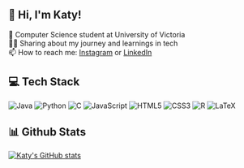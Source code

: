 ## 👋 Hi, I'm Katy! 

🌱 Computer Science student at University of Victoria<br/>
👩‍💻 Sharing about my journey and learnings in tech<br/>
📫 How to reach me: [Instagram](https://www.instagram.com/katykkim?igsh=MWFtY3dvemVrNDUzdQ%3D%3D&utm_source=qr) or [LinkedIn](https://www.linkedin.com/in/katy-kim-4764b0220?utm_source=share&utm_campaign=share_via&utm_content=profile&utm_medium=ios_app)

## 💻 Tech Stack
![Java](https://img.shields.io/badge/java-%23ED8B00.svg?style=for-the-badge&logo=openjdk&logoColor=white)
![Python](https://img.shields.io/badge/python-3670A0?style=for-the-badge&logo=python&logoColor=ffdd54)
![C](https://img.shields.io/badge/c-%2300599C.svg?style=for-the-badge&logo=c&logoColor=white)
![JavaScript](https://img.shields.io/badge/javascript-%23323330.svg?style=for-the-badge&logo=javascript&logoColor=%23F7DF1E)
![HTML5](https://img.shields.io/badge/html5-%23E34F26.svg?style=for-the-badge&logo=html5&logoColor=white)
![CSS3](https://img.shields.io/badge/css3-%231572B6.svg?style=for-the-badge&logo=css3&logoColor=white)
![R](https://img.shields.io/badge/r-%23276DC3.svg?style=for-the-badge&logo=r&logoColor=white)
![LaTeX](https://img.shields.io/badge/latex-%23008080.svg?style=for-the-badge&logo=latex&logoColor=white)

## 📊 Github Stats
[![Katy's GitHub stats](https://github-readme-stats.vercel.app/api?username=katykkim&show_icons=true&theme=radical&hide_border=true)](https://github.com/anuraghazra/github-readme-stats)

<!--
tech stack badges - https://github.com/Ileriayo/markdown-badges
github stats - https://github.com/anuraghazra/github-readme-stats?tab=readme-ov-file#customization
